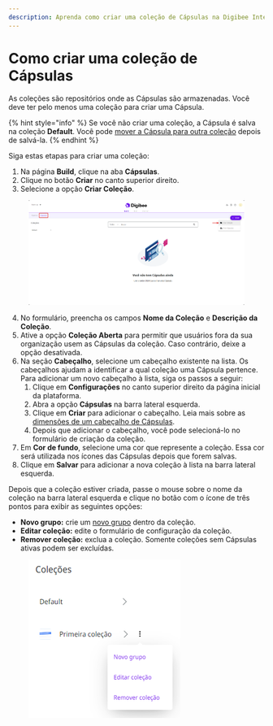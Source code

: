 ```yaml
---
description: Aprenda como criar uma coleção de Cápsulas na Digibee Integration Platform.
---
```


# Como criar uma coleção de Cápsulas

As coleções são repositórios onde as Cápsulas são armazenadas. Você deve ter pelo menos uma coleção para criar uma Cápsula.

{% hint style="info" %}
Se você não criar uma coleção, a Cápsula é salva na coleção **Default**. Você pode [mover a Cápsula para outra coleção](../how-to-change-a-capsule-collection-or-group.md) depois de salvá-la.
{% endhint %}

Siga estas etapas para criar uma coleção:

1. Na página **Build**, clique na aba **Cápsulas**.
2. Clique no botão **Criar** no canto superior direito.
3. Selecione a opção **Criar Coleção**.

<figure><img src="../../../../.gitbook/assets/criar-coleção-1 (1).png" alt=""><figcaption></figcaption></figure>

4. No formulário, preencha os campos **Nome da Coleção** e **Descrição da Coleção**.
5. Ative a opção **Coleção Aberta** para permitir que usuários fora da sua organização usem as Cápsulas da coleção. Caso contrário, deixe a opção desativada.
6. Na seção **Cabeçalho**, selecione um cabeçalho existente na lista. Os cabeçalhos ajudam a identificar a qual coleção uma Cápsula pertence. Para adicionar um novo cabeçalho à lista, siga os passos a seguir:
   1. Clique em **Configurações** no canto superior direito da página inicial da plataforma.
   2. Abra a opção **Cápsulas** na barra lateral esquerda.
   3. Clique em **Criar** para adicionar o cabeçalho. Leia mais sobre as [dimensões de um cabeçalho de Cápsulas](https://docs.digibee.com/documentation/v/pt-br/build/capsulas/como-usar-capsulas/como-criar-uma-colecao-de-capsulas/dimensoes-do-cabecalho-da-capsula).
   4. Depois que adicionar o cabeçalho, você pode selecioná-lo no formulário de criação da coleção.
7. Em **Cor de fundo**, selecione uma cor que represente a coleção. Essa cor será utilizada nos ícones das Cápsulas depois que forem salvas.
8. Clique em **Salvar** para adicionar a nova coleção à lista na barra lateral esquerda.

Depois que a coleção estiver criada, passe o mouse sobre o nome da coleção na barra lateral esquerda e clique no botão com o ícone de três pontos para exibir as seguintes opções:

* **Novo grupo:** crie um [novo grupo](https://docs.digibee.com/documentation/v/pt-br/build/capsulas/como-usar-capsulas/como-criar-um-grupo-de-capsulas) dentro da coleção.
* **Editar coleção:** edite o formulário de configuração da coleção.
* **Remover coleção:** exclua a coleção. Somente coleções sem Cápsulas ativas podem ser excluídas.

<figure><img src="../../../../.gitbook/assets/criar-coleção-2 (1).png" alt=""><figcaption></figcaption></figure>
